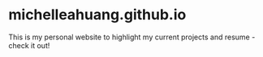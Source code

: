 # michelleahuang.github.io
This is my personal website to highlight my current projects and resume - check it out!
